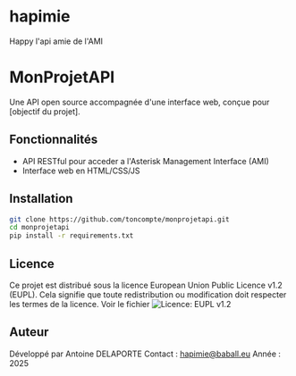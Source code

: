 # hapimie
Happy l'api amie de l'AMI

# MonProjetAPI

Une API open source accompagnée d'une interface web, conçue pour [objectif du projet].

## Fonctionnalités

- API RESTful pour acceder a l'Asterisk Management Interface (AMI)
- Interface web en HTML/CSS/JS

## Installation

```bash
git clone https://github.com/toncompte/monprojetapi.git
cd monprojetapi
pip install -r requirements.txt

```

## Licence
Ce projet est distribué sous la licence European Union Public Licence v1.2 (EUPL).
Cela signifie que toute redistribution ou modification doit respecter les termes de la licence.
Voir le fichier ![Licence: EUPL v1.2](https://img.shields.io/badge/License-EUPL%20v1.2-blue.svg)

## Auteur
Développé par Antoine DELAPORTE
Contact : hapimie@baball.eu
Année : 2025
